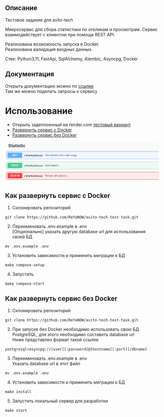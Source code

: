 ## Описание
Тестовое задание для avito-tech

Микросервис для сбора статистики по откликам и просмотрам. 
Сервис взаимодействует с клиентом при помощи REST API.  
  
Реализована возможность запуска в Docker.  
Реализована валидация входных данных.

Стек: Python3.11, FastApi, SqlAlchemy, Alembic, Asyncpg, Docker

## Документация
Открыть документацию можно по [ссылке](https://avito-tech-test-task.onrender.com/docs)  
Там же можно поделать запросы к сервису

# Использование


 - Открыть задеплоенный на render.com [тестовый вариант](https://avito-tech-test-task.onrender.com)
 - [Развернуть сервис с Docker](#Как-развернуть-сервис-с-Docker)  
 - [Развернуть сервис без Docker](#Как-развернуть-сервис-без-Docker)

![App preview](https://github.com/ReYaNOW/ReYaNOW/blob/main/Images/stats_preview_img.png?raw=true)

## Как развернуть сервис с Docker
1. Склонировать репозиторий

```
git clone https://github.com/ReYaNOW/avito-tech-test-task.git
```

2. Переименовать .env.example в .env  
   [Опционально] указать другую database url для использования своей БД  
  
```
mv .env.example .env
```

3. Установить зависимости и применить миграции к БД
  
```
make compose-setup
```

4. Запустить
  
```
make compose-start
```


## Как развернуть сервис без Docker
1. Склонировать репозиторий

```
git clone https://github.com/ReYaNOW/avito-tech-test-task.git
```

2. При запуске без Docker необходимо использовать свою БД PostgreSQL, для этого
   необходимо составить database url  
   Ниже представлен формат такой ссылки  

```
postgresql+asyncpg://[user][:password]@[hostname][:port][/dbname]
```

3. Переименовать .env.example в .env  
   Указать database url в этот файл  
  
```
mv .env.example .env
```

4. Установить зависимости и применить миграции к БД
  
```
make install
```

5. Запустить локальный сервер для разработки

```
make start
```
